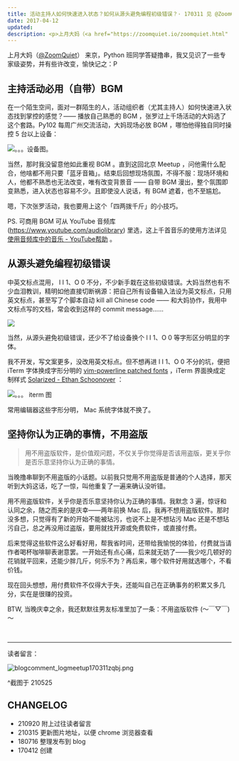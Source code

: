 ```yaml
---
title: 活动主持人如何快速进入状态？如何从源头避免编程初级错误？· 170311 见 @ZoomQuiet 小记
date: 2017-04-12
updated: 
description: <p>上月大妈（<a href="https://zoomquiet.io/zoomquiet.html" target="_blank" rel="noopener">@ZoomQuiet</a>） 来京，Python 班同学答疑撸串，我又见识了一些专家级姿势，并有些许改变，愉快记之：P</p>
---
```



上月大妈（[@ZoomQuiet](https://zoomquiet.io/zoomquiet.html)） 来京，Python 班同学答疑撸串，我又见识了一些专家级姿势，并有些许改变，愉快记之：P

<!-- more -->

## 主持活动必用（自带）BGM

在一个陌生空间，面对一群陌生的人，活动组织者（尤其主持人）如何快速进入状态找到掌控的感觉？—— 播放自己熟悉的 BGM ，张罗过上千场活动的大妈选了这个套路。Py102 每周广州交流活动，大妈现场必放 BGM ，哪怕他得独自同时操控 5 台以上设备：

![。。。设备图。](https://cdn.sunnyhuang.net/share/zqinfluence1.png)

当然，那时我没留意他如此重视 BGM 。直到这回北京 Meetup ，问他需什么配合，他啥都不用只要「蓝牙音箱」。结束后回想现场氛围，不得不服：现场环境和人，他都不熟悉也无法改变，唯有改变背景音 —— 自带 BGM 漫出，整个氛围即变熟悉，进入状态也容易不少。且即使没人说话，有 BGM 遮着，也不至尴尬。

嗯，下次张罗活动，我也要用上这个「四两拨千斤」的小技巧。

PS. 可商用 BGM 可从 YouTube 音频库(https://www.youtube.com/audiolibrary)  里选，这上千首音乐的使用方法详见 [使用音频库中的音乐 - YouTube帮助](https://support.google.com/youtube/answer/3376882?hl=zh-Hans&visit_id=1-636273341955154976-1470066544&rd=1) 。

## 从源头避免编程初级错误

中英文标点混用， l I 1、O 0 不分，不少新手栽在这些初级错误。大妈当然也有不少血泪教训，精明如他直接切断祸源：把自己所有设备输入法设为英文标点，只用英文标点，甚至写了个脚本自动 kill all Chinese code —— 和大妈协作，我用中文标点写的文档，常会收到这样的 commit message……

![](https://cdn.sunnyhuang.net/share/zqinfluence2.png)


当然，从源头避免初级错误，还少不了给设备换个 l I 1、O 0 等字形区分明显的字体。

我不开发，写文案更多，没改用英文标点。但不想再进 l I 1、O 0 不分的坑，便把 iTerm 字体换成字形分明的 [vim-powerline patched fonts](https://gist.github.com/qrush/1595572) ，iTerm 界面换成定制样式 [Solarized - Ethan Schoonover](http://ethanschoonover.com/solarized) ：

![。。。 iterm 图](https://cdn.sunnyhuang.net/share/zqinfluence3.png)

常用编辑器这些字形分明， Mac 系统字体就不换了。

## 坚持你认为正确的事情，不用盗版

>用不用盗版软件，是价值观问题，不仅关乎你觉得是否该用盗版，更关乎你是否乐意坚持你认为正确的事情。

当晚撸串聊到不用盗版的小话题。以前我只觉用不用盗版是普通的个人选择，那天听到大妈这话，吃了一惊，叫他重复了一遍来确认没听错。

用不用盗版软件，关乎你是否乐意坚持你认为正确的事情。我默念 3 遍，惊讶和认同之余，随之而来的是庆幸——两年前换 Mac 后，我再不想用盗版软件。那时没多想，只觉得有了新的开始不能被玷污，也说不上是不想玷污 Mac 还是不想玷污自己，总之再没用过盗版，要用就找开源或免费软件，或直接付费。

后来觉得这些软件这么好看好用，帮我省时间，还带给我愉悦的体验，付费就当请作者喝杯咖啡聊表谢意罢。一开始还有点心痛，后来就无妨了——我少吃几顿好的花销就平回来，还能少胖几斤，何乐不为？再后来，哪个软件好用就选哪个，不看价钱。

现在回头想想，用付费软件不仅得大于失，还能叫自己在正确事务的积累又多几分，实在是很赚的投资。

BTW, 当晚庆幸之余，我还默默往男友标准里加了一条：不用盗版软件 (～￣▽￣)～





<br>

---


读者留言：

![blogcomment_logmeetup170311zqbj.png](https://cdn.sunnyhuang.net/share/blogcomment_logmeetup170311zqbj.png)

^截图于 210525

## CHANGELOG

- 210920 附上过往读者留言
- 210315 更新图片地址，以便 chrome 浏览器查看
- 180716 整理发布到 blog
- 170412 创建

